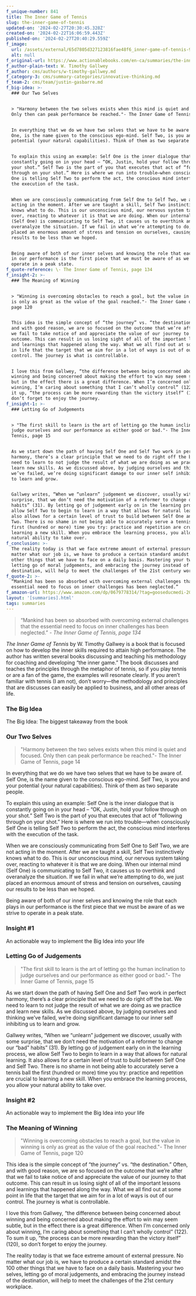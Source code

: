 ```yaml
---
f_unique-number: 841
title: The Inner Game of Tennis
slug: the-inner-game-of-tennis
updated-on: '2024-02-27T20:30:45.328Z'
created-on: '2024-02-22T16:06:59.443Z'
published-on: '2024-02-27T20:40:29.559Z'
f_image:
  url: /assets/external/65d7805d327123816fae48f6_inner-game-of-tennis-94x144.jpeg
  alt: null
f_original-url: https://www.actionablebooks.com/en-ca/summaries/the-inner-game-of-tennis/
f_author-plain-text: W. Timothy Gallwey
f_author: cms/authors/w-timothy-gallwey.md
f_category-3: cms/summary-categories/innovative-thinking.md
f_team-2: cms/team/justin-gasbarre.md
f_big-idea: >-
  ### Our Two Selves


  > "Harmony between the two selves exists when this mind is quiet and focused.
  Only then can peak performance be reached."- The Inner Game of Tennis, page 14


  In everything that we do we have two selves that we have to be aware of. Self
  One, is the name given to the conscious ego-mind. Self Two, is you and your
  potential (your natural capabilities). Think of them as two separate people.


  To explain this using an example: Self One is the inner dialogue that is
  constantly going on in your head – “OK, Justin, hold your follow through on
  your shot.” Self Two is the part of you that executes that act of “following
  through on your shot.” Here is where we run into trouble—when consciously Self
  One is telling Self Two to perform the act, the conscious mind interferes with
  the execution of the task.


  When we are consciously communicating from Self One to Self Two, we are not
  acting in the moment. After we are taught a skill, Self Two instinctively
  knows what to do. This is our unconscious mind, our nervous system taking
  over, reacting to whatever it is that we are doing. When our internal mind
  (Self One) is communicating to Self Two, it causes us to overthink and
  overanalyze the situation. If we fail in what we’re attempting to do, we just
  placed an enormous amount of stress and tension on ourselves, causing our
  results to be less than we hoped.


  Being aware of both of our inner selves and knowing the role that each plays
  in our performance is the first piece that we must be aware of as we strive to
  operate in a peak state.
f_quote-reference: \- The Inner Game of Tennis, page 134
f_insight-2: >-
  ### The Meaning of Winning


  > "Winning is overcoming obstacles to reach a goal, but the value in winning
  is only as great as the value of the goal reached."- The Inner Game of Tennis,
  page 120


  This idea is the simple concept of “the journey” vs. “the destination.” Often,
  and with good reason, we are so focused on the outcome that we’re after that
  we fail to take notice of and appreciate the value of our journey to that
  outcome. This can result in us losing sight of all of the important lessons
  and learnings that happened along the way. What we all find out at some point
  in life that the target that we aim for in a lot of ways is out of our
  control. The journey is what is controllable.


  I love this from Gallwey, “the difference between being concerned about
  winning and being concerned about making the effort to win may seem subtle,
  but in the effect there is a great difference. When I’m concerned only about
  winning, I’m caring about something that I can’t wholly control” (122). To sum
  it up, “the process can be more rewarding than the victory itself” (120), so
  don’t forget to enjoy the journey.
f_insight-1: >-
  ### Letting Go of Judgements


  > "The first skill to learn is the art of letting go the human inclination to
  judge ourselves and our performance as either good or bad."- The Inner Game of
  Tennis, page 15


  As we start down the path of having Self One and Self Two work in perfect
  harmony, there’s a clear principle that we need to do right off the bat. We
  need to learn to not judge the result of what we are doing as we practice and
  learn new skills. As we discussed above, by judging ourselves and thinking
  we’ve failed, we’re doing significant damage to our inner self inhibiting us
  to learn and grow.


  Gallwey writes, “When we “unlearn” judgement we discover, usually with some
  surprise, that we don’t need the motivation of a reformer to change our “bad”
  habits” (31). By letting go of judgement early on in the learning process, we
  allow Self Two to begin to learn in a way that allows for natural learning. It
  also allows for a certain level of trust to build between Self One and Self
  Two. There is no shame in not being able to accurately serve a tennis ball the
  first (hundred or more) time you try: practice and repetition are crucial to
  learning a new skill. When you embrace the learning process, you allow your
  natural ability to take over.
f_conclusion: >-
  The reality today is that we face extreme amount of external pressure. No
  matter what our job is, we have to produce a certain standard amidst the 100
  other things that we have to face on a daily basis. Mastering your two selves,
  letting go of moral judgements, and embracing the journey instead of the
  destination, will help to meet the challenges of the 21st century workplace.
f_quote-2: >-
  “Mankind has been so absorbed with overcoming external challenges that the
  essential need to focus on inner challenges has been neglected.”
f_amazon-url: https://www.amazon.com/dp/0679778314/?tag=gooseducmedi-20
layout: '[summaries].html'
tags: summaries
---
```


> “Mankind has been so absorbed with overcoming external challenges that the essential need to focus on inner challenges has been neglected.” _\- The Inner Game of Tennis, page 134_

_The Inner Game of Tennis_ by W. Timothy Gallwey is a book that is focused on how to develop the inner skills required to attain high performance. The author has written several books discussing and teaching his methodology for coaching and developing “the inner game.” The book discusses and teaches the principles through the metaphor of tennis, so if you play tennis or are a fan of the game, the examples will resonate clearly. If you aren’t familiar with tennis (I am not), don’t worry—the methodology and principles that are discusses can easily be applied to business, and all other areas of life.

### The Big Idea

The Big Idea: The biggest takeaway from the book

### Our Two Selves

> "Harmony between the two selves exists when this mind is quiet and focused. Only then can peak performance be reached."- The Inner Game of Tennis, page 14

In everything that we do we have two selves that we have to be aware of. Self One, is the name given to the conscious ego-mind. Self Two, is you and your potential (your natural capabilities). Think of them as two separate people.

To explain this using an example: Self One is the inner dialogue that is constantly going on in your head – “OK, Justin, hold your follow through on your shot.” Self Two is the part of you that executes that act of “following through on your shot.” Here is where we run into trouble—when consciously Self One is telling Self Two to perform the act, the conscious mind interferes with the execution of the task.

When we are consciously communicating from Self One to Self Two, we are not acting in the moment. After we are taught a skill, Self Two instinctively knows what to do. This is our unconscious mind, our nervous system taking over, reacting to whatever it is that we are doing. When our internal mind (Self One) is communicating to Self Two, it causes us to overthink and overanalyze the situation. If we fail in what we’re attempting to do, we just placed an enormous amount of stress and tension on ourselves, causing our results to be less than we hoped.

Being aware of both of our inner selves and knowing the role that each plays in our performance is the first piece that we must be aware of as we strive to operate in a peak state.

### Insight #1

An actionable way to implement the Big Idea into your life

### Letting Go of Judgements

> "The first skill to learn is the art of letting go the human inclination to judge ourselves and our performance as either good or bad."- The Inner Game of Tennis, page 15

As we start down the path of having Self One and Self Two work in perfect harmony, there’s a clear principle that we need to do right off the bat. We need to learn to not judge the result of what we are doing as we practice and learn new skills. As we discussed above, by judging ourselves and thinking we’ve failed, we’re doing significant damage to our inner self inhibiting us to learn and grow.

Gallwey writes, “When we “unlearn” judgement we discover, usually with some surprise, that we don’t need the motivation of a reformer to change our “bad” habits” (31). By letting go of judgement early on in the learning process, we allow Self Two to begin to learn in a way that allows for natural learning. It also allows for a certain level of trust to build between Self One and Self Two. There is no shame in not being able to accurately serve a tennis ball the first (hundred or more) time you try: practice and repetition are crucial to learning a new skill. When you embrace the learning process, you allow your natural ability to take over.

### Insight #2

An actionable way to implement the Big Idea into your life

### The Meaning of Winning

> "Winning is overcoming obstacles to reach a goal, but the value in winning is only as great as the value of the goal reached."- The Inner Game of Tennis, page 120

This idea is the simple concept of “the journey” vs. “the destination.” Often, and with good reason, we are so focused on the outcome that we’re after that we fail to take notice of and appreciate the value of our journey to that outcome. This can result in us losing sight of all of the important lessons and learnings that happened along the way. What we all find out at some point in life that the target that we aim for in a lot of ways is out of our control. The journey is what is controllable.

I love this from Gallwey, “the difference between being concerned about winning and being concerned about making the effort to win may seem subtle, but in the effect there is a great difference. When I’m concerned only about winning, I’m caring about something that I can’t wholly control” (122). To sum it up, “the process can be more rewarding than the victory itself” (120), so don’t forget to enjoy the journey.

The reality today is that we face extreme amount of external pressure. No matter what our job is, we have to produce a certain standard amidst the 100 other things that we have to face on a daily basis. Mastering your two selves, letting go of moral judgements, and embracing the journey instead of the destination, will help to meet the challenges of the 21st century workplace.
